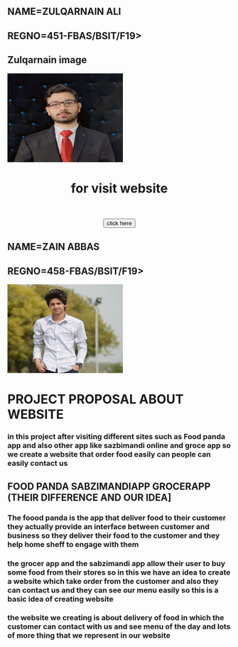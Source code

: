
<!doctype html>
<html>
 <head>
 </head>
 <body>
   <meta charset ="utf-8">
   <title>HTML 5 INSERTING A IMAGE</title>
   <h2>NAME=ZULQARNAIN ALI</h2> 
   <h2>REGNO=451-FBAS/BSIT/F19></h2>                                                                                                
 </body>
</html>
<body></body>
<h2>Zulqarnain image</h2>
<img src="image1.jpg" alt="img" width="260" height="200">
<h1  style="text-align:center;">for visit website </h1>
<h1  style="text-align:center;"><button onClick="window.location.href='https://www.google.com';">click here</button>
<h2>NAME=ZAIN ABBAS </h2> 
<h2>REGNO=458-FBAS/BSIT/F19></h2> 
<img src="ZAIN.jpg" alt="image" width="260" height="200"> 
<h1>PROJECT PROPOSAL ABOUT WEBSITE</h1>   
<h3>    in this project after visiting different sites such as Food panda app and also other app like sazbimandi online and groce app so we create a website that order food easily can people can easily contact us </h3> 
<h2>FOOD PANDA  SABZIMANDIAPP GROCERAPP (THEIR DIFFERENCE AND OUR IDEA]</h2> 
<h3>The foood panda is the app that deliver food to their customer they actually provide an interface between customer and business so they deliver their food to the customer and they help home sheff to engage with them</h3> 
<h3>the grocer app and the sabzimandi app allow their user to buy some food from their stores so in this we have an idea to create a website which take order from the customer and also they can contact us and they can see our menu easily so this is a basic idea of creating website    </h3> 
<h3>the website we creating is about  delivery of food in which the customer can contact with us and see menu of the day and lots of more thing that we represent in our website </h3> 
